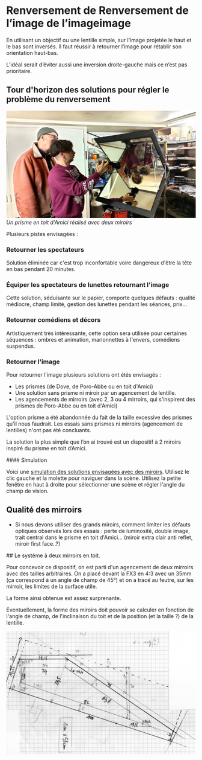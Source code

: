 
# Renversement de Renversement de l’image de l’imageimage

En utilisant un objectif ou une lentille simple, sur l’image projetée le haut et le bas sont inversés. Il faut réussir à retourner l’image pour rétablir son orientation haut-bas.

L’idéal serait d’éviter aussi une inversion droite-gauche mais ce n’est pas prioritaire.

## Tour d'horizon des solutions pour régler le problème du renversement

![prisme en toit](../photos/toit_amici_1.jpg)
*Un prisme en toit d'Amici réalisé avec deux miroirs*

Plusieurs pistes envisagées :

### Retourner les spectateurs

Solution éliminée car c'est trop inconfortable voire dangereux d'être la tête en bas pendant 20 minutes.

### Équiper les spectateurs de lunettes retournant l'image

Cette solution, séduisante sur le papier, comporte quelques défauts : qualité médiocre, champ limité, gestion des lunettes pendant les séances, prix...

### Retourner comédiens et décors

Artistiquement très intéressante, cette option sera utilisée pour certaines séquences : ombres et animation, marionnettes à l'envers, comédiens suspendus.

### Retourner l'image

Pour retourner l'image plusieurs solutions ont étés envisagés :
- Les prismes (de Dove, de Poro-Abbe ou en toit d'Amici)
- Une solution sans prisme ni miroir par un agencement de lentille.
- Les agencements de mirroirs (avec 2, 3 ou 4 mirroirs, qui s'inspirent des prismes de Poro-Abbe ou en toit d'Amici)

L'option prisme a été abandonnée du fait de la taille excessive des prismes qu'il nous faudrait. Les essais sans prismes ni mirroirs (agencement de lentilles) n'ont pas été concluants.

La solution la plus simple que l’on ai trouvé est un dispositif à 2 miroirs inspiré du prisme en toit d’Amici.

#### Simulation

Voici une [simulation des solutions envisagées avec des miroirs](/contenu/simulation/mirrors/). Utilisez le clic gauche et la molette pour naviguer dans la scène. Utilisez la petite fenêtre en haut à droite pour sélectionner une scène et régler l'angle du champ de vision.

## Qualité des mirroirs

- Si nous devons utiliser des grands miroirs, comment limiter les défauts optiques observés lors des essais : perte de luminosité, double image, trait central dans le prisme en toit d'Amici... (miroir extra clair anti reflet, miroir first face..?)


## Le système à deux mirroirs en toit.

Pour concevoir ce dispositif, on est parti d'un agencement de deux mirroirs avec des tailles arbitraires. On a placé devant la FX3 en 4:3 avec un 35mm (ça correspond à un angle de champ de 45°) et on a tracé au feutre, sur les mirroir, les limites de la surface utile.

La forme ainsi obtenue est assez surprenante.

Eventuellement, la forme des miroirs doit pouvoir se calculer en fonction de l'angle de champ, de l'inclinaison du toit et de la position (et la taille ?) de la lentille.


![forme miroir](/contenu/plans/forme_miroir_amici.jpeg)

